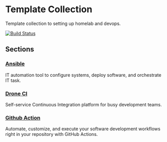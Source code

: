 # Template Collection

Template collection to setting up homelab and devops.

[![Build Status](https://cicd.sunnyrabo.com/api/badges/sunnyrabo/template/status.svg)](https://cicd.sunnyrabo.com/sunnyrabo/template)

## Sections

### [Ansible](https://docs.ansible.com/ansible/latest/index.html)

IT automation tool to configure systems, deploy software, and orchestrate IT task.

### [Drone CI](https://docs.drone.io)

Self-service Continuous Integration platform for busy development teams.

### [Github Action](https://docs.github.com/en/actions)

Automate, customize, and execute your software development workflows right in your repository with GitHub Actions.
